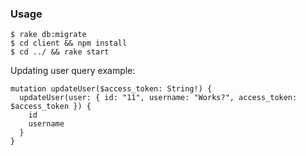 ### Usage
	$ rake db:migrate
	$ cd client && npm install
	$ cd ../ && rake start

		
Updating user query example:		
```
mutation updateUser($access_token: String!) {
  updateUser(user: { id: "11", username: "Works?", access_token: $access_token }) {
    id
    username
  }
}

```		
